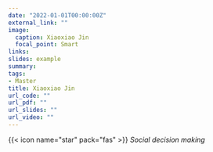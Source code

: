 ```yaml
---
date: "2022-01-01T00:00:00Z"
external_link: ""
image:
  caption: Xiaoxiao Jin
  focal_point: Smart
links:
slides: example
summary: 
tags: 
- Master
title: Xiaoxiao Jin
url_code: ""
url_pdf: ""
url_slides: ""
url_video: ""
---
```

{{< icon name="star" pack="fas" >}} _Social decision making_  

